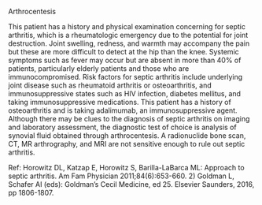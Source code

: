 Arthrocentesis

This patient has a history and physical examination concerning for septic arthritis, which is a rheumatologic emergency due to the potential for joint destruction. Joint swelling, redness, and warmth may accompany the pain but these are more difficult to detect at the hip than the knee. Systemic symptoms such as fever may occur but are absent in more than 40% of patients, particularly elderly patients and those who are immunocompromised. Risk factors for septic arthritis include underlying joint disease such as rheumatoid arthritis or osteoarthritis, and immunosuppressive states such as HIV infection, diabetes mellitus, and taking immunosuppressive medications. This patient has a history of osteoarthritis and is taking adalimumab, an immunosuppressive agent. Although there may be clues to the diagnosis of septic arthritis on imaging and laboratory assessment, the diagnostic test of choice is analysis of synovial fluid obtained through arthrocentesis. A radionuclide bone scan, CT, MR arthrography, and MRI are not sensitive enough to rule out septic arthritis.

Ref: Horowitz DL, Katzap E, Horowitz S, Barilla-LaBarca ML: Approach to septic arthritis. Am Fam Physician 2011;84(6):653-660.  2) Goldman L, Schafer AI (eds): Goldman’s Cecil Medicine, ed 25. Elsevier Saunders, 2016, pp 1806-1807.